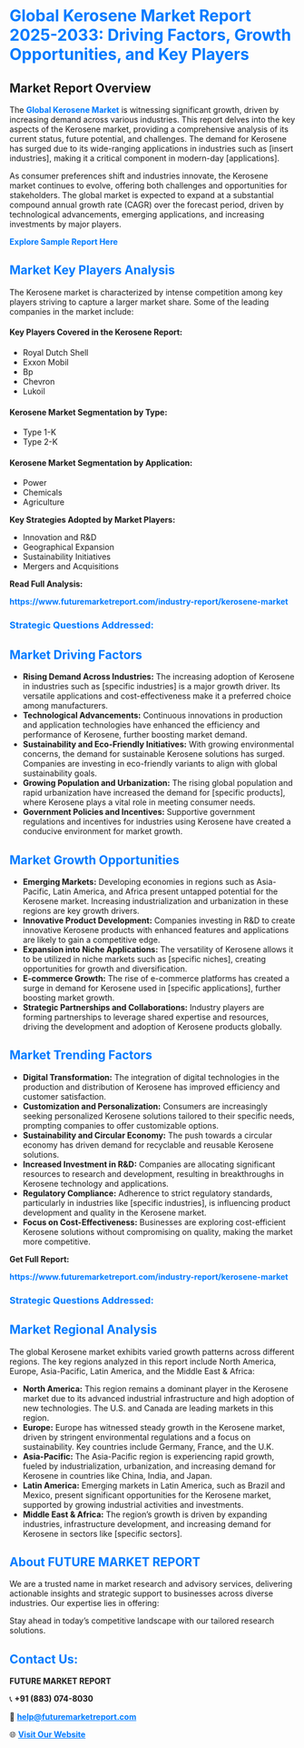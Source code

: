 <h1 style="color: #007BFF;">Global Kerosene Market Report 2025-2033: Driving Factors, Growth Opportunities, and Key Players</h1>

<section id="overview">
<h2>Market Report Overview</h2>
<p>The <a href="https://www.futuremarketreport.com/industry-report/kerosene-market" style="color: #007BFF; text-decoration: none;"><strong>Global Kerosene Market</strong></a> is witnessing significant growth, driven by increasing demand across various industries. This report delves into the key aspects of the Kerosene market, providing a comprehensive analysis of its current status, future potential, and challenges. The demand for Kerosene has surged due to its wide-ranging applications in industries such as [insert industries], making it a critical component in modern-day [applications].</p>
<p>As consumer preferences shift and industries innovate, the Kerosene market continues to evolve, offering both challenges and opportunities for stakeholders. The global market is expected to expand at a substantial compound annual growth rate (CAGR) over the forecast period, driven by technological advancements, emerging applications, and increasing investments by major players.</p>
</section>

<section id="overview">
<p><a href="https://www.futuremarketreport.com/request-sample/reportId=31508" style="color: #007BFF; text-decoration: none;"><strong>Explore Sample Report Here</strong></a></p>
</section>

<section id="key-players">
<h2 style="color: #007BFF;">Market Key Players Analysis</h2>
<p>The Kerosene market is characterized by intense competition among key players striving to capture a larger market share. Some of the leading companies in the market include:</p>
<h4>Key Players Covered in the Kerosene Report:</h4>
<ul><li>Royal Dutch Shell</li><li>Exxon Mobil</li><li>Bp</li><li>Chevron</li><li>Lukoil</li></ul>
<h4>Kerosene Market Segmentation by Type:</h4>
<ul><li>Type 1-K</li><li>Type 2-K</li></ul>

<h4>Kerosene Market Segmentation by Application:</h4>
<ul><li>Power</li><li>Chemicals</li><li>Agriculture</li></ul>
<p><strong>Key Strategies Adopted by Market Players:</strong></p>
<ul>
<li>Innovation and R&D</li>
<li>Geographical Expansion</li>
<li>Sustainability Initiatives</li>
<li>Mergers and Acquisitions</li>
</ul>
</section>

<section>
<p><strong>Read Full Analysis: </strong></p><a href="https://www.futuremarketreport.com/industry-report/kerosene-market" style="color: #007BFF; text-decoration: none;"><strong>https://www.futuremarketreport.com/industry-report/kerosene-market</strong></a>
<h3 style="color: #007BFF;">Strategic Questions Addressed:</h3>
</section>

<section id="driving-factors">
<h2 style="color: #007BFF;">Market Driving Factors</h2>
<ul>
<li><strong>Rising Demand Across Industries:</strong> The increasing adoption of Kerosene in industries such as [specific industries] is a major growth driver. Its versatile applications and cost-effectiveness make it a preferred choice among manufacturers.</li>
<li><strong>Technological Advancements:</strong> Continuous innovations in production and application technologies have enhanced the efficiency and performance of Kerosene, further boosting market demand.</li>
<li><strong>Sustainability and Eco-Friendly Initiatives:</strong> With growing environmental concerns, the demand for sustainable Kerosene solutions has surged. Companies are investing in eco-friendly variants to align with global sustainability goals.</li>
<li><strong>Growing Population and Urbanization:</strong> The rising global population and rapid urbanization have increased the demand for [specific products], where Kerosene plays a vital role in meeting consumer needs.</li>
<li><strong>Government Policies and Incentives:</strong> Supportive government regulations and incentives for industries using Kerosene have created a conducive environment for market growth.</li>
</ul>
</section>

<section id="growth-opportunities">
<h2 style="color: #007BFF;">Market Growth Opportunities</h2>
<ul>
<li><strong>Emerging Markets:</strong> Developing economies in regions such as Asia-Pacific, Latin America, and Africa present untapped potential for the Kerosene market. Increasing industrialization and urbanization in these regions are key growth drivers.</li>
<li><strong>Innovative Product Development:</strong> Companies investing in R&D to create innovative Kerosene products with enhanced features and applications are likely to gain a competitive edge.</li>
<li><strong>Expansion into Niche Applications:</strong> The versatility of Kerosene allows it to be utilized in niche markets such as [specific niches], creating opportunities for growth and diversification.</li>
<li><strong>E-commerce Growth:</strong> The rise of e-commerce platforms has created a surge in demand for Kerosene used in [specific applications], further boosting market growth.</li>
<li><strong>Strategic Partnerships and Collaborations:</strong> Industry players are forming partnerships to leverage shared expertise and resources, driving the development and adoption of Kerosene products globally.</li>
</ul>
</section>

<section id="trending-factors">
<h2 style="color: #007BFF;">Market Trending Factors</h2>
<ul>
<li><strong>Digital Transformation:</strong> The integration of digital technologies in the production and distribution of Kerosene has improved efficiency and customer satisfaction.</li>
<li><strong>Customization and Personalization:</strong> Consumers are increasingly seeking personalized Kerosene solutions tailored to their specific needs, prompting companies to offer customizable options.</li>
<li><strong>Sustainability and Circular Economy:</strong> The push towards a circular economy has driven demand for recyclable and reusable Kerosene solutions.</li>
<li><strong>Increased Investment in R&D:</strong> Companies are allocating significant resources to research and development, resulting in breakthroughs in Kerosene technology and applications.</li>
<li><strong>Regulatory Compliance:</strong> Adherence to strict regulatory standards, particularly in industries like [specific industries], is influencing product development and quality in the Kerosene market.</li>
<li><strong>Focus on Cost-Effectiveness:</strong> Businesses are exploring cost-efficient Kerosene solutions without compromising on quality, making the market more competitive.</li>
</ul>
</section>

<section>
<p><strong>Get Full Report: </strong></p><a href="https://www.futuremarketreport.com/industry-report/kerosene-market" style="color: #007BFF; text-decoration: none;"><strong>https://www.futuremarketreport.com/industry-report/kerosene-market</strong></a>
<h3 style="color: #007BFF;">Strategic Questions Addressed:</h3>
</section>


<section id="regional-analysis">
<h2 style="color: #007BFF;">Market Regional Analysis</h2>
<p>The global Kerosene market exhibits varied growth patterns across different regions. The key regions analyzed in this report include North America, Europe, Asia-Pacific, Latin America, and the Middle East & Africa:</p>
<ul>
<li><strong>North America:</strong> This region remains a dominant player in the Kerosene market due to its advanced industrial infrastructure and high adoption of new technologies. The U.S. and Canada are leading markets in this region.</li>
<li><strong>Europe:</strong> Europe has witnessed steady growth in the Kerosene market, driven by stringent environmental regulations and a focus on sustainability. Key countries include Germany, France, and the U.K.</li>
<li><strong>Asia-Pacific:</strong> The Asia-Pacific region is experiencing rapid growth, fueled by industrialization, urbanization, and increasing demand for Kerosene in countries like China, India, and Japan.</li>
<li><strong>Latin America:</strong> Emerging markets in Latin America, such as Brazil and Mexico, present significant opportunities for the Kerosene market, supported by growing industrial activities and investments.</li>
<li><strong>Middle East & Africa:</strong> The region’s growth is driven by expanding industries, infrastructure development, and increasing demand for Kerosene in sectors like [specific sectors].</li>
</ul>
</section>

<footer>
<h2 style="color: #007BFF;">About FUTURE MARKET REPORT</h2>
<p>We are a trusted name in market research and advisory services, delivering actionable insights and strategic support to businesses across diverse industries. Our expertise lies in offering:</p>

<p>Stay ahead in today’s competitive landscape with our tailored research solutions.</p>

<h2 style="color: #007BFF;">Contact Us:</h2>
<p><strong>FUTURE MARKET REPORT</strong></p>
<p>📞 <strong>+91 (883) 074-8030</strong></p>
<p>📧 <strong><a href="mailto:help@futuremarketreport.com" style="color: #007BFF;">help@futuremarketreport.com</a></strong></p>
<p>🌐 <strong><a href="https://www.futuremarketreport.com/" style="color: #007BFF;">Visit Our Website</a></strong></p>
</footer>
